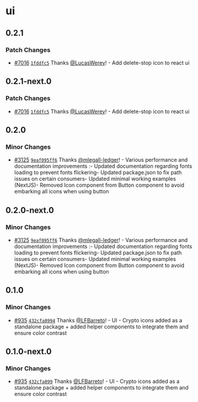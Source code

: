 # ui

## 0.2.1

### Patch Changes

- [#7016](https://github.com/LedgerHQ/ledger-live/pull/7016) [`1fddfc5`](https://github.com/LedgerHQ/ledger-live/commit/1fddfc552a3546675da89e3300a69d635fdd4bc7) Thanks [@LucasWerey](https://github.com/LucasWerey)! - Add delete-stop icon to react ui

## 0.2.1-next.0

### Patch Changes

- [#7016](https://github.com/LedgerHQ/ledger-live/pull/7016) [`1fddfc5`](https://github.com/LedgerHQ/ledger-live/commit/1fddfc552a3546675da89e3300a69d635fdd4bc7) Thanks [@LucasWerey](https://github.com/LucasWerey)! - Add delete-stop icon to react ui

## 0.2.0

### Minor Changes

- [#3125](https://github.com/LedgerHQ/ledger-live/pull/3125) [`9eaf095ff6`](https://github.com/LedgerHQ/ledger-live/commit/9eaf095ff6c6214b27f5c37c9c73564f95564fba) Thanks [@mlegall-ledger](https://github.com/mlegall-ledger)! - Various performance and documentation improvements :- Updated documentation regarding fonts loading to prevent fonts flickering- Updated package.json to fix path issues on certain consumers- Updated minimal working examples (NextJS)- Removed Icon component from Button component to avoid embarking all icons when using button

## 0.2.0-next.0

### Minor Changes

- [#3125](https://github.com/LedgerHQ/ledger-live/pull/3125) [`9eaf095ff6`](https://github.com/LedgerHQ/ledger-live/commit/9eaf095ff6c6214b27f5c37c9c73564f95564fba) Thanks [@mlegall-ledger](https://github.com/mlegall-ledger)! - Various performance and documentation improvements :- Updated documentation regarding fonts loading to prevent fonts flickering- Updated package.json to fix path issues on certain consumers- Updated minimal working examples (NextJS)- Removed Icon component from Button component to avoid embarking all icons when using button

## 0.1.0

### Minor Changes

- [#935](https://github.com/LedgerHQ/ledger-live/pull/935) [`432cfa8994`](https://github.com/LedgerHQ/ledger-live/commit/432cfa8994e21c2e67d72bd0e6e94a64d7cc2dfb) Thanks [@LFBarreto](https://github.com/LFBarreto)! - UI - Crypto icons added as a standalone package + added helper components to integrate them and ensure color contrast

## 0.1.0-next.0

### Minor Changes

- [#935](https://github.com/LedgerHQ/ledger-live/pull/935) [`432cfa899`](https://github.com/LedgerHQ/ledger-live/commit/432cfa8994e21c2e67d72bd0e6e94a64d7cc2dfb) Thanks [@LFBarreto](https://github.com/LFBarreto)! - UI - Crypto icons added as a standalone package + added helper components to integrate them and ensure color contrast
